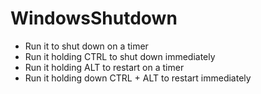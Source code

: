 # WindowsShutdown

* Run it to shut down on a timer
* Run it holding CTRL to shut down immediately
* Run it holding ALT to restart on a timer
* Run it holding down CTRL + ALT to restart immediately
